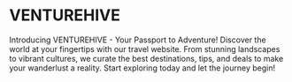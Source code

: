 # VENTUREHIVE
Introducing VENTUREHIVE - Your Passport to Adventure! Discover the world at your fingertips with our travel website. From stunning landscapes to vibrant cultures, we curate the best destinations, tips, and deals to make your wanderlust a reality. Start exploring today and let the journey begin!
